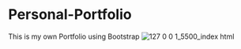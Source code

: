 # Personal-Portfolio
This is my own Portfolio using Bootstrap
![127 0 0 1_5500_index html](https://user-images.githubusercontent.com/114721850/235688757-6f58217c-7682-4ed2-9b3d-5dfdcef83576.png)
